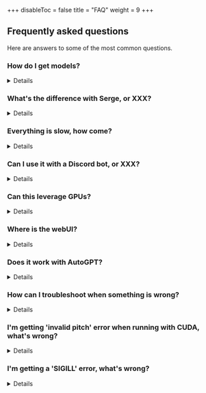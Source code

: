 
+++
disableToc = false
title = "FAQ"
weight = 9
+++

## Frequently asked questions

Here are answers to some of the most common questions.


### How do I get models? 

<details>

Most ggml-based models should work, but newer models may require additions to the API. If a model doesn't work, please feel free to open up issues. However, be cautious about downloading models from the internet and directly onto your machine, as there may be security vulnerabilities in lama.cpp or ggml that could be maliciously exploited. Some models can be found on Hugging Face: https://huggingface.co/models?search=ggml, or models from gpt4all are compatible too: https://github.com/nomic-ai/gpt4all.

</details>

### What's the difference with Serge, or XXX?


<details>

LocalAI is a multi-model solution that doesn't focus on a specific model type (e.g., llama.cpp or alpaca.cpp), and it handles all of these internally for faster inference,  easy to set up locally and deploy to Kubernetes.

</details>


### Everything is slow, how come?

<details>

There are few situation why this could occur. Some tips are:
- Don't use HDD to store your models. Prefer SSD over HDD. In case you are stuck with HDD, disable `mmap` in the model config file so it loads everything in memory.
- Watch out CPU overbooking. Ideally the `--threads` should match the number of physical cores. For instance if your CPU has 4 cores, you would ideally allocate `<= 4` threads to a model.
- Run LocalAI with `DEBUG=true`. This gives more information, including stats on the token inference speed.
- Check that you are actually getting an output: run a simple curl request with `"stream": true` to see how fast the model is responding. 

</details>

### Can I use it with a Discord bot, or XXX?

<details>

Yes! If the client uses OpenAI and supports setting a different base URL to send requests to, you can use the LocalAI endpoint. This allows to use this with every application that was supposed to work with OpenAI, but without changing the application!

</details>


### Can this leverage GPUs? 

<details>

There is partial GPU support, see build instructions above.

</details>

### Where is the webUI? 

<details> 
There is the availability of localai-webui and chatbot-ui in the examples section and can be setup as per the instructions. However as LocalAI is an API you can already plug it into existing projects that provides are UI interfaces to OpenAI's APIs. There are several already on github, and should be compatible with LocalAI already (as it mimics the OpenAI API)

</details>

### Does it work with AutoGPT? 

<details>

Yes, see the [examples](https://github.com/go-skynet/LocalAI/tree/master/examples/)!

</details>

### How can I troubleshoot when something is wrong?

<details>

Enable the debug mode by setting `DEBUG=true` in the environment variables. This will give you more information on what's going on.
You can also specify `--debug` in the command line.

</details>

### I'm getting 'invalid pitch' error when running with CUDA, what's wrong?

<details>

This typically happens when your prompt exceeds the context size. Try to reduce the prompt size, or increase the context size.

</details>

### I'm getting a 'SIGILL' error, what's wrong?

<details>

Your CPU probably does not have support for certain instructions that are compiled by default in the pre-built binaries. If you are running in a container, try setting `REBUILD=true` and disable the CPU instructions that are not compatible with your CPU. For instance: `CMAKE_ARGS="-DLLAMA_F16C=OFF -DLLAMA_AVX512=OFF -DLLAMA_AVX2=OFF -DLLAMA_FMA=OFF" make build`
  
</details>
